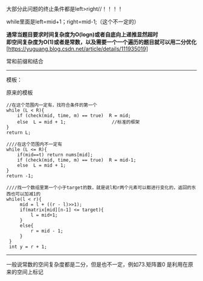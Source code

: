 大部分此问题的终止条件都是left>right//！！！！  
 
while里面是left=mid+1；right=mid-1;（这个不一定的）  
  
**通常当题目要求时间复杂度为O(logn)或者自底向上递推显然超时**  
**即空间复杂度为O(1)或者是常数，以及需要一个一个遍历的题目就可以用二分优化**  
[https://yuguang.blog.csdn.net/article/details/111935019]  
  
常和前缀和结合  

---

模板：  
  
原来的模板  
```
//在这个范围内一定有，找符合条件的第一个
while (L < R){ 
    if (check(mid, time, m) == true)  R = mid;
    else  L = mid + 1;                 //标准的框架
}
return L;

////在这个范围内不一定有
while (L <= R){   
    if(mid==t) return nums[mid];
    if (check(mid, time, m) == true)  R = mid-1;
    else  L = mid + 1;                 
}
return -1;

////找一个数组里第一个小于target的数，就是说l和r两个元素可以都进行变化的，返回的东西也可以加减1的
while(l < r){
     mid = l + ((r - l)>>1);
     if(matrix[mid][n-1] <= target){
         l = mid+1;
     }
     else{
         r = mid - 1;
     }
 }
 int y = r + 1;
```

---

一般说常数的空间复杂度都是二分，但是也不一定，例如73.矩阵置0
是利用在原来的空间上标记
